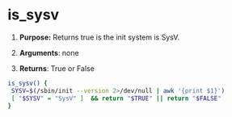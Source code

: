 # is_sysv

1. **Purpose:** Returns true is the init system is SysV.

2. **Arguments**: none

3. **Returns**: True or False

```bash
is_sysv() {
 SYSV=$(/sbin/init --version 2>/dev/null | awk '{print $1}')
 [ "$SYSV" = "SysV" ]  && return "$TRUE" || return "$FALSE"
}
```
